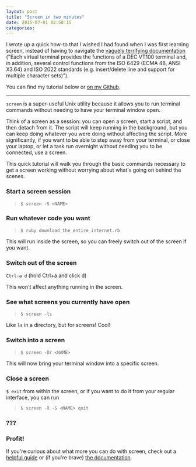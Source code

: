 ```yaml
---
layout: post
title: "Screen in two minutes"
date: 2015-07-01 02:58:15
categories:
---
```


I wrote up a quick how-to that I wished I had found when I was first learning screen, instead of having to navigate the [vaguely terrifying documentation](http://linux.die.net/man/1/screen) ("Each virtual terminal provides the functions of a DEC VT100 terminal and, in addition, several control functions from the ISO 6429 (ECMA 48, ANSI X3.64) and ISO 2022 standards (e.g. insert/delete line and support for multiple character sets)").

You can find my tutorial below or [on my Github](https://github.com/rrshaban/screen_tutorial).

---

`screen` is a super-useful Unix utility because it allows you to run terminal commands without needing to have your terminal window open. 

Think of a screen as a session: you can open a screen, start a script, and then detach from it. The script will keep running in the background, but you can keep doing whatever you were doing without affecting the script. More significantly, if you want to be able to step away from your terminal, or close your laptop, or let a task run overnight without needing you to be connected, use a screen. 

This quick tutorial will walk you through the basic commands necessary to get a screen working without worrying about what's going on behind the scenes.


### Start a screen session

>`$ screen -S <NAME>`

### Run whatever code you want

>`$ ruby download_the_entire_internet.rb`

This will run inside the screen, so you can freely switch out of the screen if you want.

### Switch out of the screen

`Ctrl-a d` (hold Ctrl+a and click d)

This won't affect anything running in the screen. 

### See what screens you currently have open

>`$ screen -ls`

Like `ls` in a directory, but for screens! Cool!

### Switch into a screen

>`$ screen -Dr <NAME>`

This will now bring your terminal window into a specific screen. 

### Close a screen 
`$ exit` from within the screen, or if you want to do it from your regular interface, you can run 
>`$ screen -X -S <NAME> quit`

### ???

### Profit!

If you're curious about what more you can do with screen, check out a [helpful guide](http://www.pixelbeat.org/lkdb/screen.html) or (if you're brave) [the documentation](http://linux.die.net/man/1/screen). 